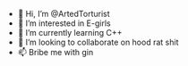 - 👋 Hi, I’m @ArtedTorturist
- 👀 I’m interested in E-girls
- 🌱 I’m currently learning C++
- 💞️ I’m looking to collaborate on hood rat shit
- 📫 Bribe me with gin

<!---
ArtedTorturist/ArtedTorturist is a ✨ special ✨ repository because its `README.md` (this file) appears on your GitHub profile.
You can click the Preview link to take a look at your changes.
--->
